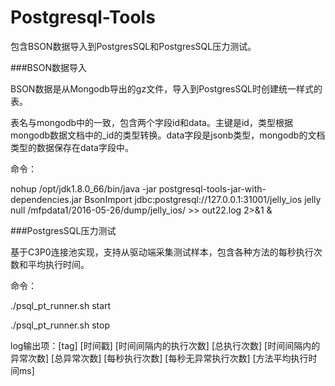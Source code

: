 # Postgresql-Tools

包含BSON数据导入到PostgresSQL和PostgresSQL压力测试。

###BSON数据导入

BSON数据是从Mongodb导出的gz文件，导入到PostgresSQL时创建统一样式的表。

表名与mongodb中的一致，包含两个字段id和data。主键是id，类型根据mongodb数据文档中的_id的类型转换。data字段是jsonb类型，mongodb的文档类型的数据保存在data字段中。

命令：

nohup /opt/jdk1.8.0_66/bin/java -jar postgresql-tools-jar-with-dependencies.jar BsonImport jdbc:postgresql://127.0.0.1:31001/jelly_ios jelly null /mfpdata1/2016-05-26/dump/jelly_ios/ >> out22.log 2>&1 &

###PostgresSQL压力测试

基于C3P0连接池实现，支持从驱动端采集测试样本，包含各种方法的每秒执行次数和平均执行时间。

命令：

./psql_pt_runner.sh start

./psql_pt_runner.sh stop

log输出项：[tag] [时间戳] [时间间隔内的执行次数] [总执行次数] [时间间隔内的异常次数] [总异常次数] [每秒执行次数] [每秒无异常执行次数] [方法平均执行时间ms]

